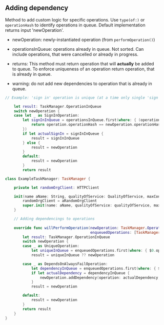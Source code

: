 ## Adding dependency

Method to add custom logic for specific operations. Use `type(of:)` or `operationHash` to identify operations in queue.
Default implementation returns input 'newOperation'.

- newOperation: newly-instantiated operation (from `performOperation()`)
- operationsInQueue: operations already in queue. Not sorted. Can include operations, that were cancelled or already in progress.
- returns: This method must return operation that will **actually** be added to queue.
To enforce uniqueness of an operation return operation, that is already in queue.

- warning: do not add new dependencies to operation that is already in queue.

```swift
// Example: 'sign in' operation is unique (at a time only single 'sign in' operation will be performed)

    let result: TaskManager.OperationInQueue
    switch newOperation {
    case let _ as SignInOperation:
        let signInInQueue = operationsInQueue.first(where: { (operation: Operation) -> Bool in
            return operation.operationHash == newOperation.operationHash
        })
        if let actualSignIn = signInInQueue {
            result = signInInQueue
        } else {
            result = newOperation
        }
        default:
            result = newOperation
        }
        return result
```

```swift
class ExampleTaskManager: TaskManager {

    private let randomOrgClient: HTTPClient

    init(name aName: String, qualityOfService: QualityOfService, maxConcurrentOperationCount: Int, randomOrgClient aRandomOrgClient: HTTPClient) {
        randomOrgClient = aRandomOrgClient
        super.init(name: aName, qualityOfService: qualityOfService, maxConcurrentOperationCount: maxConcurrentOperationCount)
    }

    // Adding dependencings to operations
   
    override func willPerformOperation(newOperation: TaskManager.OperationInQueue,
                                       enqueuedOperations: [TaskManager.OperationInQueue]) -> TaskManager.OperationInQueue {
        let result: TaskManager.OperationInQueue
        switch newOperation {
        case _ as UniqueOperation:
            let uniqueInQueue = enqueuedOperations.first(where: { $0.operationHash == newOperation.operationHash })
            result = uniqueInQueue ?? newOperation

        case _ as DependsOnAlwaysFailOperation:
            let dependencyInQueue = enqueuedOperations.first(where: { $0 is AlwaysFailInTheEndOperation })
            if let actualDependency = dependencyInQueue {
                newOperation.addDependency(operation: actualDependency, isStrongDependency: true)
            }
            result = newOperation

        default:
            result = newOperation
        }
        return result
    }
}
```
